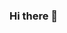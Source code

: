 ### Hi there 👋

<!--
**Jay459/jay459** is a ✨ _special_ ✨ repository because its `README.md` (this file) appears on your GitHub profile.

Here are some ideas to get you started:

- 🔭 I’m currently working on E-Commerce Full Stack Website
- 🌱 I’m currently learning ReactJS
- 🤔 I’m looking for help with Job Oppurtunities
- 💬 Ask me about ExpressJS and NodeJS
- 📫 How to reach me: LinkedIn - https://www.linkedin.com/in/a-jayanth-goud-526b46176/

